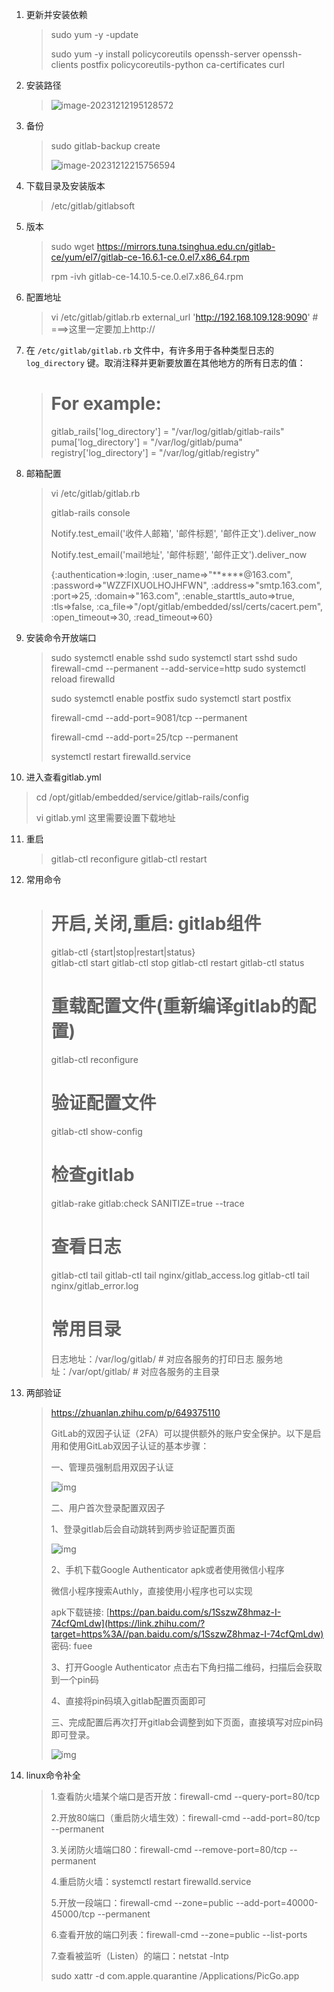 1. 更新并安装依赖

   > sudo yum -y -update 
   >
   > sudo  yum -y install policycoreutils openssh-server openssh-clients postfix policycoreutils-python ca-certificates curl	

2. 安装路径

   > ![image-20231212195128572](https://raw.githubusercontent.com/zbsilent/imag/main/img/2022/image-20231212195128572.png)

3. 备份

   > sudo gitlab-backup create
   >
   > ![image-20231212215756594](https://raw.githubusercontent.com/zbsilent/imag/main/img/2022/image-20231212215756594.png)

4. 下载目录及安装版本

   > /etc/gitlab/gitlabsoft

   

5. 版本

   > sudo wget https://mirrors.tuna.tsinghua.edu.cn/gitlab-ce/yum/el7/gitlab-ce-16.6.1-ce.0.el7.x86_64.rpm
   >
   > rpm -ivh gitlab-ce-14.10.5-ce.0.el7.x86_64.rpm

6. 配置地址

   > vi /etc/gitlab/gitlab.rb
   > external_url 'http://192.168.109.128:9090' # ===>这里一定要加上http://

7. 在 `/etc/gitlab/gitlab.rb` 文件中，有许多用于各种类型日志的 `log_directory` 键。取消注释并更新要放置在其他地方的所有日志的值：

   ># For example:
   >gitlab_rails['log_directory'] = "/var/log/gitlab/gitlab-rails"
   >puma['log_directory'] = "/var/log/gitlab/puma"
   >registry['log_directory'] = "/var/log/gitlab/registry"

8. 邮箱配置

   >vi /etc/gitlab/gitlab.rb
   >
   >gitlab-rails console
   >
   >Notify.test_email('收件人邮箱', '邮件标题', '邮件正文').deliver_now
   >
   >Notify.test_email('mail地址', '邮件标题', '邮件正文').deliver_now
   >
   >{:authentication=>:login,
   > :user_name=>"******@163.com",
   > :password=>"WZZFIXUOLHOJHFWN",
   > :address=>"smtp.163.com",
   > :port=>25,
   > :domain=>"163.com",
   > :enable_starttls_auto=>true,
   > :tls=>false,
   > :ca_file=>"/opt/gitlab/embedded/ssl/certs/cacert.pem",
   > :open_timeout=>30,
   > :read_timeout=>60}

9. 安装命令开放端口

   > sudo systemctl enable sshd
   > sudo systemctl start sshd
   > sudo firewall-cmd --permanent --add-service=http
   > sudo systemctl reload firewalld
   >
   > sudo systemctl enable postfix
   > sudo systemctl start postfix
   >
   > firewall-cmd --add-port=9081/tcp --permanent
   >
   > firewall-cmd --add-port=25/tcp --permanent
   >
   > systemctl restart firewalld.service

10. 进入查看gitlab.yml

   > cd /opt/gitlab/embedded/service/gitlab-rails/config
   >
   > vi gitlab.yml  这里需要设置下载地址

11. 重启

    >gitlab-ctl reconfigure
    >gitlab-ctl restart

12. 常用命令

    > # 开启,关闭,重启: gitlab组件
    > gitlab-ctl {start|stop|restart|status} 		
    > gitlab-ctl start
    > gitlab-ctl stop
    > gitlab-ctl restart
    > gitlab-ctl status
    >
    > # 重载配置文件(重新编译gitlab的配置)
    > gitlab-ctl reconfigure
    >
    > # 验证配置文件
    > gitlab-ctl show-config   
    >
    > # 检查gitlab
    > gitlab-rake gitlab:check SANITIZE=true --trace    
    >
    > # 查看日志
    > gitlab-ctl tail
    > gitlab-ctl tail nginx/gitlab_access.log
    > gitlab-ctl tail nginx/gitlab_error.log
    >
    > # 常用目录
    > 日志地址：/var/log/gitlab/   # 对应各服务的打印日志 
    > 服务地址：/var/opt/gitlab/   # 对应各服务的主目录 

13. 两部验证

    >https://zhuanlan.zhihu.com/p/649375110
    >
    >GitLab的双因子认证（2FA）可以提供额外的账户安全保护。以下是启用和使用GitLab双因子认证的基本步骤：
    >
    >一、管理员强制启用双因子认证
    >
    >![img](https://raw.githubusercontent.com/zbsilent/imag/main/img/2022/v2-45baf4108dd7bbc9098e2b30ce064b72_1440w-20231212221138369.webp)
    >
    >二、用户首次登录配置双因子
    >
    >1、登录gitlab后会自动跳转到两步验证配置页面
    >
    >![img](https://raw.githubusercontent.com/zbsilent/imag/main/img/2022/v2-64b0086d31fca479054744d832d02a4c_1440w-20231212221132753.webp)
    >
    >2、手机下载Google Authenticator apk或者使用微信小程序
    >
    >微信小程序搜索Authly，直接使用小程序也可以实现
    >
    >apk下载链接: [https://pan.baidu.com/s/1SszwZ8hmaz-I-74cfQmLdw](https://link.zhihu.com/?target=https%3A//pan.baidu.com/s/1SszwZ8hmaz-I-74cfQmLdw) 密码: fuee
    >
    >3、打开Google Authenticator 点击右下角扫描二维码，扫描后会获取到一个pin码
    >
    >4、直接将pin码填入gitlab配置页面即可
    >
    >三、完成配置后再次打开gitlab会调整到如下页面，直接填写对应pin码即可登录。
    >
    >![img](https://raw.githubusercontent.com/zbsilent/imag/main/img/2022/v2-6d168f9eda736d158c8a1af4ca9375ce_1440w-20231212221128353.webp)

14. linux命令补全

    > 1.查看防火墙某个端口是否开放：firewall-cmd --query-port=80/tcp
    >
    > 2.开放80端口（重启防火墙生效）：firewall-cmd --add-port=80/tcp --permanent
    >
    > 3.关闭防火墙端口80：firewall-cmd --remove-port=80/tcp --permanent
    >
    > 4.重启防火墙：systemctl restart firewalld.service
    >
    > 5.开放一段端口：firewall-cmd --zone=public --add-port=40000-45000/tcp --permanent
    >
    > 6.查看开放的端口列表：firewall-cmd --zone=public --list-ports
    >
    > 7.查看被监听（Listen）的端口：netstat -lntp
    >
    > sudo xattr -d com.apple.quarantine /Applications/PicGo.app




















